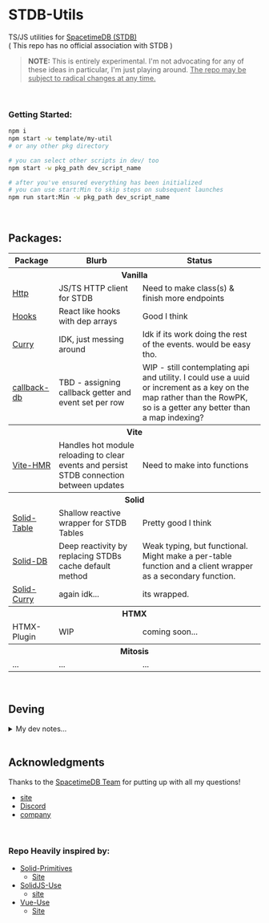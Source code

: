 # STDB-Utils
TS/JS utilities for [SpacetimeDB (STDB)](https://spacetimedb.com/)<br/>
( This repo has no official association with STDB )

> **NOTE:** This is entirely experimental. I'm not advocating for any of these ideas in particular, I'm just playing around. <u>The repo may be subject to radical changes at any time.</u>

<br/>

### Getting Started:
```sh
npm i
npm start -w template/my-util 
# or any other pkg directory

# you can select other scripts in dev/ too
npm start -w pkg_path dev_script_name

# after you've ensured everything has been initialized
# you can use start:Min to skip steps on subsequent launches
npm run start:Min -w pkg_path dev_script_name
```

<br/>

## Packages:

<table>
  <tr>
    <th>Package</th> <th>Blurb</th> <th>Status</th>
  </tr>
  <tr>
    <th colspan="3">Vanilla</th>
  </tr>
  <tr>
    <td><a href="https://github.com/tcardlab/STDB-Utils/tree/Dev(tmp)/vanilla/http">Http</a></td> 
    <td>JS/TS HTTP client for STDB</td> 
    <td>Need to make class(s) & finish more endpoints</td>
  </tr>
  <tr>
    <td><a href="https://github.com/tcardlab/STDB-Utils/tree/Dev(tmp)/vanilla/hooks">Hooks</a></td> 
    <td>React like hooks with dep arrays</td> 
    <td>Good I think</td>
  </tr>
  <tr>
    <td><a href="https://github.com/tcardlab/STDB-Utils/tree/Dev(tmp)/vanilla/curry">Curry</a></td> 
    <td>IDK, just messing around</td> 
    <td>Idk if its work doing the rest of the events. would be easy tho.</td>
  </tr>
  <tr>
    <td><a href="https://github.com/tcardlab/STDB-Utils/tree/Dev(tmp)/vanilla/callback-db">callback-db</a></td> 
    <td>TBD - assigning callback getter and event set per row</td> 
    <td>WIP - still contemplating api and utility. I could use a uuid or increment as a key on the map rather than the RowPK, so is a getter any better than a map indexing?</td>
  </tr>
   <tr>
    <th colspan="3">Vite</th>
  </tr>
  <tr>
    <td><a href="https://github.com/tcardlab/STDB-Utils/tree/Dev(tmp)/framework/vire-hmr">Vite-HMR</a></td> 
    <td>Handles hot module reloading to clear events and persist STDB connection between updates</td> 
    <td>Need to make into functions</td>
  </tr>
  <tr>
    <th colspan="3">Solid</th>
  </tr>
  <tr>
    <td><a href="https://github.com/tcardlab/STDB-Utils/tree/Dev(tmp)/framework/solid-table">Solid-Table</a></td> 
    <td>Shallow reactive wrapper for STDB Tables</td> 
    <td>Pretty good I think</td>
  </tr>
  <tr>
    <td><a href="https://github.com/tcardlab/STDB-Utils/tree/Dev(tmp)/framework/solid-db">Solid-DB</a></td> 
    <td>Deep reactivity by replacing STDBs cache default method</td> 
    <td>Weak typing, but functional. Might make a per-table function and a client wrapper as a secondary function.</td>
  </tr>
  <tr>
    <td><a href="https://github.com/tcardlab/STDB-Utils/tree/Dev(tmp)/framework/solid-curry">Solid-Curry</a></td> 
    <td>again idk...</td> 
    <td>its wrapped.</td>
  </tr>
  <tr>
    <th colspan="3">HTMX</th>
  </tr>
  <tr>
    <td> HTMX-Plugin </td> 
    <td> WIP </td> 
    <td> coming soon... </td>
  </tr>
  <tr>
    <th colspan="3">Mitosis</th>
  </tr>
  <tr>
    <td> ... </td> 
    <td> ... </td> 
    <td> ... </td>
  </tr>
<table>

<br/>

## Deving

<details closed>
<summary> My dev notes... </summary><br/>

My Primary focus at the moment is just Utilities and DX.<br/> 
If we get into UI Components, we should probably give [Mitosis](https://github.com/BuilderIO/mitosis) a look (might even use it for some utils, TBD). I am still not sure how to coordinate integrations with potentially relevant WASM Modules as well as designing components that are relatively schema agnostic.


I'm open to restructuring the repo organization, I simply figured this is a reasonable starting point (Most others simply put everything in a `packages/{util}` directories. I might consider `packages/vanilla/{util}` later on).


### CLI CMDS
Learn about [npm workspaces](https://docs.npmjs.com/cli/v7/using-npm/workspaces)

```sh
# Init
npm i

# Install lib to workspace
npm i {somePackage} -w vanilla/hmr
# Note - Redundant pkgs will install in root: 
# https://stackoverflow.com/a/73490576 
# Note - peer deps must still be managed manually...

# Init workspace
npm init -w ./solid/* 
# not actually sure if this works or 
# if /* needs to be done manually 

# Install local pkg
npm i @vanilla/hmr -w solid/solid-db

# Update across pkg's
npm update @clockworklabs/spacetimedb-sdk --workspaces --include-workspace-root --save

# Ways to run start
npm start -w vanilla/hmr
npm start vanilla/hmr
cd vanilla/hmr && npm start

# And other scripts
npm run {some:Script} -w vanilla/hmr
npm run {some:Script} vanilla/hmr
cd vanilla/hmr && npm run {some:Script}

# See What will be packed
npm pack -w vanilla/hmr --dry-run

# publish to npm
npm publish -w vanilla/hmr --access=public # --dry-run=true
```

</details>

<br/>


## Acknowledgments

Thanks to the [SpacetimeDB Team](https://github.com/clockworklabs/SpacetimeDB) for putting up with all my questions!
  - [site](https://spacetimedb.com/)
  - [Discord](https://discord.gg/spacetimedb)
  - [company](https://clockworklabs.io/)

<br/>

### Repo Heavily inspired by:
- [Solid-Primitives](https://github.com/solidjs-community/solid-primitives)
  - [Site](https://primitives.solidjs.community/)
- [SolidJS-Use](https://github.com/solidjs-use/solidjs-use)
  - [site](https://solidjs-use.github.io/solidjs-use/)
- [Vue-Use](https://github.com/vueuse/vueuse)
  - [Site](https://vueuse.org/)
